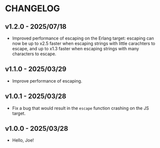 # CHANGELOG

## v1.2.0 - 2025/07/18

- Improved performance of escaping on the Erlang target: escaping can now be up
  to x2.5 faster when escaping strings with little carachters to escape, and up
  to x1.3 faster when escaping strings with many characters to escape.

## v1.1.0 - 2025/03/29

- Improve performance of escaping.

## v1.0.1 - 2025/03/28

- Fix a bug that would result in the `escape` function crashing on the JS
  target.

## v1.0.0 - 2025/03/28

- Hello, Joe!
